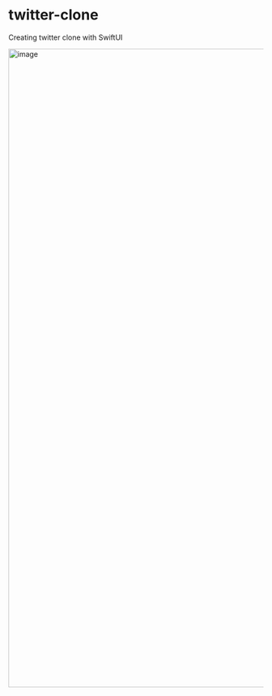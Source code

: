 # twitter-clone
Creating twitter clone with SwiftUI

<img width="1261" alt="image" src="https://user-images.githubusercontent.com/59506165/169789442-c51e17fb-b275-4a06-a105-e98aaaa95327.png">
